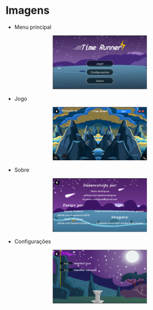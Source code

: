 # Imagens

- Menu principal

<p align="center"><img src="./../assets/images/time_runner.png?raw=true" width="50%" height="50%" alt="Menu Principal"/></p>

- Jogo

<p align="center"><img src="./../assets/images/time_runner_game.png?raw=true" width="50%" height="50%" alt="Jogo"/></p>

- Sobre

<p align="center"><img src="./../assets/images/time_runner_about.png?raw=true" width="50%" height="50%" alt="Sobre"/></p>

- Configurações

<p align="center"><img src="./../assets/images/time_runner_settings.png?raw=true" width="50%" height="50%" alt="Configurações"/></p>